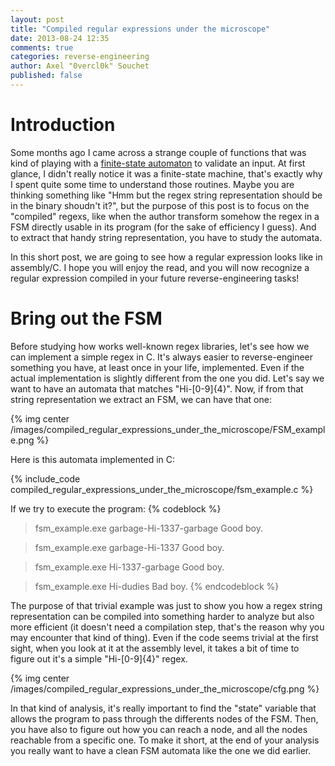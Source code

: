 ```yaml
---
layout: post
title: "Compiled regular expressions under the microscope"
date: 2013-08-24 12:35
comments: true
categories: reverse-engineering
author: Axel "0vercl0k" Souchet
published: false
---
```

# Introduction #
Some months ago I came across a strange couple of functions that was kind of playing with a [finite-state automaton](http://en.wikipedia.org/wiki/Finite-state_machine) to validate an input. At first glance, I didn't really notice it was a finite-state machine, that's exactly why I spent quite some time to understand those routines. Maybe you are thinking something like "Hmm but the regex string representation should be in the binary shoudn't it?", but the purpose of this post is to focus on the "compiled" regexs, like when the author transform somehow the regex in a FSM directly usable in its program (for the sake of efficiency I guess). And to extract that handy string representation, you have to study the automata.

In this short post, we are going to see how a regular expression looks like in assembly/C. I hope you will enjoy the read, and you will now recognize a regular expression compiled in your future reverse-engineering tasks!

<!--more-->

# Bring out the FSM
Before studying how works well-known regex libraries, let's see how we can implement a simple regex in C. It's always easier to reverse-engineer something you have, at least once in your life, implemented. Even if the actual implementation is slightly different from the one you did.
Let's say we want to have an automata that matches "Hi-[0-9]{4}". Now, if from that string representation we extract an FSM, we can have that one:

{% img center /images/compiled_regular_expressions_under_the_microscope/FSM_example.png %}

Here is this automata implemented in C:

{% include_code compiled_regular_expressions_under_the_microscope/fsm_example.c %}

If we try to execute the program:
{% codeblock %}
> fsm_example.exe garbage-Hi-1337-garbage
Good boy.

> fsm_example.exe garbage-Hi-1337
Good boy.

> fsm_example.exe Hi-1337-garbage
Good boy.

> fsm_example.exe Hi-dudies
Bad boy.
{% endcodeblock %}

The purpose of that trivial example was just to show you how a regex string representation can be compiled into something harder to analyze but also more efficient (it doesn't need a compilation step, that's the reason why you may encounter that kind of thing). Even if the code seems trivial at the first sight, when you look at it at the assembly level, it takes a bit of time to figure out it's a simple "Hi-[0-9]{4}" regex.

{% img center /images/compiled_regular_expressions_under_the_microscope/cfg.png %}

In that kind of analysis, it's really important to find the "state" variable that allows the program to pass through the differents nodes of the FSM. Then, you have also to figure out how you can reach a node, and all the nodes reachable from a specific one. To make it short, at the end of your analysis you really want to have a clean FSM automata like the one we did earlier.
